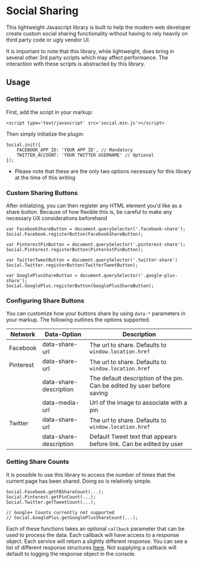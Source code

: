 # Social Sharing

This lightweight Javascript library is built to help the modern web developer create custom social sharing functionality without having to rely heavily on third party code or ugly vendor UI.

It is important to note that this library, while lightweight, does bring in several other 3rd party scripts which may affect performance. The interaction with these scripts is abstracted by this library.

## Usage

### Getting Started

First, add the script in your markup:

```
<script type='text/javascript' src='social.min.js'></script>
```

Then simply initialize the plugin:

```
Social.init({
	FACEBOOK_APP_ID: 'YOUR APP ID', // Mandatory
	TWITTER_ACCOUNT: 'YOUR TWITTER USERNAME' // Optional
});
```

* Please note that these are the only two options necessary for this library at the time of this writing

### Custom Sharing Buttons

After initializing, you can then register any HTML element you'd like as a share button. Because of how flexible this is, be careful to make any necessary UX considerations beforehand

```
var FacebookShareButton = document.querySelector('.facebook-share');
Social.Facebook.registerButton(FacebookShareButton);

var PinterestPinButton = document.querySelector('.pinterest-share');
Social.Pinterest.registerButton(PinterestPinButton);

var TwitterTweetButton = document.querySelector('.twitter-share')
Social.Twitter.registerButton(TwitterTweetButton);

var GooglePlusShareButton = document.querySelector('.google-plus-share');
Social.GooglePlus.registerButton(GooglePlusShareButton);
```

### Configuring Share Buttons

You can customize how your buttons share by using `data-*` parameters in your markup. The following outlines the options supported:

Network | Data-Option | Description
------- | ----------- | -----------
Facebook| data-share-url | The url to share. Defaults to `window.location.href`
Pinterest| data-share-url| The url to share. Defaults to `window.location.href`
		| data-share-description| The default description of the pin. Can be edited by user before saving
		| data-media-url | Url of the image to associate with a pin
Twitter | data-share-url | The url to share. Defaults to `window.location.href`
		| data-share-description | Default Tweet text that appears before link. Can be edited by user

### Getting Share Counts

It is possible to use this library to access the number of times that the current page has been shared. Doing so is relatively simple. 

```
Social.Facebook.getFBShareCount(...);
Social.Pinterest.getPinCount(...);
Social.Twitter.getTweetCount(...);

// Google+ Counts currently not supported
// Social.GooglePlus.getGooglePlusShareCount(...);
```

Each of these functions takes an optional `callback` parameter that can be used to process the data. Each callback will have access to a response object. Each service will return a slightly different response. You can see a list of different response structures [here](https://gist.github.com/jonathanmoore/2640302). Not supplying a callback will default to logging the response object in the console.
